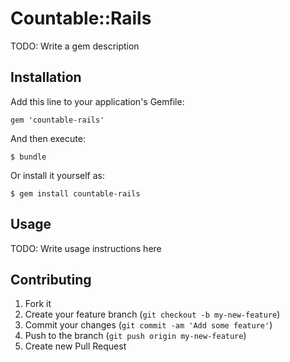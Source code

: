 # Countable::Rails

TODO: Write a gem description

## Installation

Add this line to your application's Gemfile:

    gem 'countable-rails'

And then execute:

    $ bundle

Or install it yourself as:

    $ gem install countable-rails

## Usage

TODO: Write usage instructions here

## Contributing

1. Fork it
2. Create your feature branch (`git checkout -b my-new-feature`)
3. Commit your changes (`git commit -am 'Add some feature'`)
4. Push to the branch (`git push origin my-new-feature`)
5. Create new Pull Request
